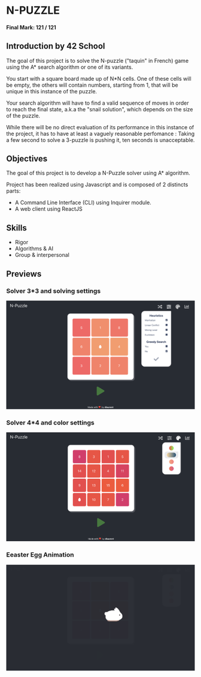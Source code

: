 # N-PUZZLE

#### Final Mark: 121 / 121


## Introduction by 42 School

The goal of this project is to solve the N-puzzle ("taquin" in French) game using the A* search algorithm or one of its variants.

You start with a square board made up of N*N cells. One of these cells will be empty, the others will contain numbers, starting from 1, that will be unique in this instance of the puzzle.

Your search algorithm will have to find a valid sequence of moves in order to reach the final state, a.k.a the "snail solution", which depends on the size of the puzzle.

While there will be no direct evaluation of its performance in this instance of the project, it has to have at least a vaguely reasonable perfomance : Taking a few second to solve a 3-puzzle is pushing it, ten seconds is unacceptable.

## Objectives

The goal of this project is to develop a N-Puzzle solver using A* algorithm.

Project has been realized using Javascript and is composed of 2 distincts parts:
- A Command Line Interface (CLI) using Inquirer module.
- A web client using ReactJS

## Skills

- Rigor 
- Algorithms & AI 
- Group & interpersonal 

## Previews

### Solver 3*3 and solving settings

![Solver 3*3 and solving settings screenshot](https://github.com/dlaurent42/npuzzle/blob/master/docs/1.png)

### Solver 4*4 and color settings

![Solver 4*4 and color settings screenshot](https://github.com/dlaurent42/npuzzle/blob/master/docs/3.png)

### Eeaster Egg Animation

![easter egg screenshot](https://github.com/dlaurent42/npuzzle/blob/master/docs/2.png)
